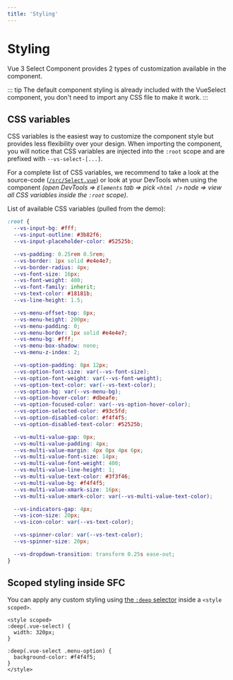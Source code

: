 ```yaml
---
title: 'Styling'
---
```


# Styling

Vue 3 Select Component provides 2 types of customization available in the component.

::: tip
The default component styling is already included with the VueSelect component, you don't need to import any CSS file to make it work.
:::

## CSS variables

CSS variables is the easiest way to customize the component style but provides less flexibility over your design. When importing the component, you will notice that CSS variables are injected into the `:root` scope and are prefixed with `--vs-select-[...]`.

For a complete list of CSS variables, we recommend to take a look at the source-code ([`/src/Select.vue`](https://github.com/TotomInc/vue3-select-component/blob/master/src/Select.vue)) or look at your DevTools when using the component _(open DevTools => `Elements` tab => pick `<html />` node => view all CSS variables inside the `:root` scope)_.

List of available CSS variables (pulled from the demo):

```css
:root {
  --vs-input-bg: #fff;
  --vs-input-outline: #3b82f6;
  --vs-input-placeholder-color: #52525b;

  --vs-padding: 0.25rem 0.5rem;
  --vs-border: 1px solid #e4e4e7;
  --vs-border-radius: 4px;
  --vs-font-size: 16px;
  --vs-font-weight: 400;
  --vs-font-family: inherit;
  --vs-text-color: #18181b;
  --vs-line-height: 1.5;

  --vs-menu-offset-top: 8px;
  --vs-menu-height: 200px;
  --vs-menu-padding: 0;
  --vs-menu-border: 1px solid #e4e4e7;
  --vs-menu-bg: #fff;
  --vs-menu-box-shadow: none;
  --vs-menu-z-index: 2;

  --vs-option-padding: 8px 12px;
  --vs-option-font-size: var(--vs-font-size);
  --vs-option-font-weight: var(--vs-font-weight);
  --vs-option-text-color: var(--vs-text-color);
  --vs-option-bg: var(--vs-menu-bg);
  --vs-option-hover-color: #dbeafe;
  --vs-option-focused-color: var(--vs-option-hover-color);
  --vs-option-selected-color: #93c5fd;
  --vs-option-disabled-color: #f4f4f5;
  --vs-option-disabled-text-color: #52525b;

  --vs-multi-value-gap: 0px;
  --vs-multi-value-padding: 4px;
  --vs-multi-value-margin: 4px 0px 4px 6px;
  --vs-multi-value-font-size: 14px;
  --vs-multi-value-font-weight: 400;
  --vs-multi-value-line-height: 1;
  --vs-multi-value-text-color: #3f3f46;
  --vs-multi-value-bg: #f4f4f5;
  --vs-multi-value-xmark-size: 16px;
  --vs-multi-value-xmark-color: var(--vs-multi-value-text-color);

  --vs-indicators-gap: 4px;
  --vs-icon-size: 20px;
  --vs-icon-color: var(--vs-text-color);

  --vs-spinner-color: var(--vs-text-color);
  --vs-spinner-size: 20px;

  --vs-dropdown-transition: transform 0.25s ease-out;
}
```

## Scoped styling inside SFC

You can apply any custom styling using [the `:deep` selector](https://vuejs.org/api/sfc-css-features.html#deep-selectors) inside a `<style scoped>`.

```vue
<style scoped>
:deep(.vue-select) {
  width: 320px;
}

:deep(.vue-select .menu-option) {
  background-color: #f4f4f5;
}
</style>
```
